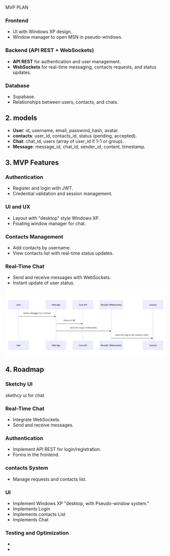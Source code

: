 MVP PLAN

### Frontend

- UI with Windows XP design.
- Window manager to open MSN in pseudo-windows.

### Backend (API REST + WebSockets)

- **API REST** for authentication and user management.
- **WebSockets** for real-time messaging, contacts requests, and status updates.

### Database

- Supabase.
- Relationships between users, contacts, and chats.

## 2. models

- **User**: id, username, email, password_hash, avatar.
- **contacts**: user_id, contacts_id, status (pending, accepted).
- **Chat**: chat_id, users (array of user_id if 1-1 or group).
- **Message**: message_id, chat_id, sender_id, content, timestamp.

## 3. MVP Features

### Authentication

- Register and login with JWT.
- Credential validation and session management.

### UI and UX

- Layout with "desktop" style Windows XP.
- Floating window manager for chat.

### Contacts Management

- Add contacts by username.
- View contacts list with real-time status updates.

### Real-Time Chat

- Send and receive messages with WebSockets.
- Instant update of user status.

![plan](/plan.PNG)

## 4. Roadmap

### Sketchy UI

skethcy ui for chat

### Real-Time Chat

- Integrate WebSockets.
- Send and receive messages.

### Authentication

- Implement API REST for login/registration.
- Forms in the frontend.

### contacts System

- Manage requests and contacts list.

### UI

- Implement Windows XP "desktop, with Pseudo-window system."
- Implements Login
- Implements contacts List
- Implements Chat

### Testing and Optimization

-
-
